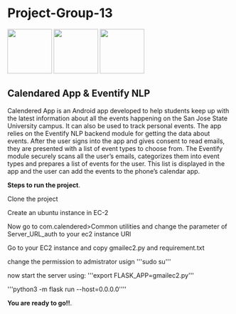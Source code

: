 # Project-Group-13

<p float="left">
  <img src="![1](https://user-images.githubusercontent.com/11595332/57488080-e6726c80-7266-11e9-8057-21e3fc56ac34.jpeg)
" width="100" />
  <img src="![WhatsApp Image 2019-05-09 at 2 27 48 PM](https://user-images.githubusercontent.com/11595332/57488104-f722e280-7266-11e9-9c69-b9a81a722ba7.jpeg)" width="100" /> 
  <img src="
![3](https://user-images.githubusercontent.com/11595332/57488121-06099500-7267-11e9-8960-275a7f2a1e90.jpeg)
" width="100" />
</p>

## Calendared App & Eventify NLP

Calendered App is an Android app developed to help students keep up with the latest information about all the events happening on the San Jose State University campus. It can also be used to track personal events. The app relies on the Eventify NLP backend module for getting the data about events. After the user signs into the app and gives consent to read emails, they are presented with a list of event types to choose from. The Eventify module securely scans all the user’s emails, categorizes them into event types and prepares a list of events for the user. This list is displayed in the app and the user can add the events to the phone’s calendar app.





__Steps to run the project__.

Clone the project 

Create an ubuntu instance in EC-2

Now go to com.calendered>Common utilities and change the parameter of Server_URL_auth to your ec2 instance URl

Go to your EC2 instance and copy gmailec2.py and requirement.txt 

change the permission to admistrator usign '''sudo su'''

now start the server using:
'''export FLASK_APP=gmailec2.py'''

'''python3 -m flask run --host=0.0.0.0''''

__You are ready to go!!__.
